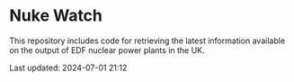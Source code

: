 # Nuke Watch

This repository includes code for retrieving the latest information available on the output of EDF nuclear power plants in the UK.

Last updated: 2024-07-01 21:12